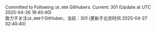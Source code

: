 Committed to Following `10,000` GitHubers. Current: <!-- FOLLOWING_COUNT -->301<!-- FOLLOWING_COUNT --> (Update at UTC <!-- LAST_UPDATED -->2025-04-26 18:40:40<!-- LAST_UPDATED -->)<br>
致力于关注`10,000`个GitHuber。当前：<!-- FOLLOWING_COUNT -->301<!-- FOLLOWING_COUNT --> (更新于北京时间 <!-- LAST_UPDATED_CST -->2025-04-27 02:40:40<!-- LAST_UPDATED_CST -->)
